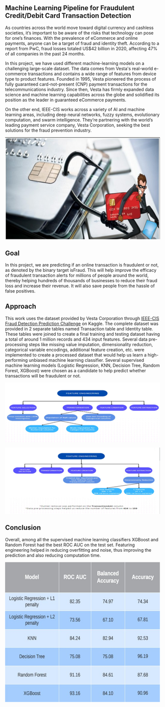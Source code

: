 ## Machine Learning Pipeline for Fraudulent Credit/Debit Card Transaction Detection

As countries across the world move toward digital currency and cashless societies, it’s important to be aware of the risks that technology can pose for one’s finances. With the prevalence of eCommerce and online payments, anyone can be a target of fraud and identity theft. According to a report from PwC, fraud losses totaled US$42 billion in 2020, affecting 47% of all companies in the past 24 months.

In this project, we have used different machine-learning models on a challenging large-scale dataset. The data comes from Vesta's real-world e-commerce transactions and contains a wide range of features from device type to product features. Founded in 1995, Vesta pioneered the process of fully guaranteed card-not-present (CNP) payment transactions for the telecommunications industry. Since then, Vesta has firmly expanded data science and machine learning capabilities across the globe and solidified its position as the leader in guaranteed eCommerce payments.

On the other end, IEEE-CIS works across a variety of AI and machine learning areas, including deep neural networks, fuzzy systems, evolutionary computation, and swarm intelligence. They’re partnering with the world’s leading payment service company, Vesta Corporation, seeking the best solutions for the fraud prevention industry.

![](images/demo.jpg)

## Goal

In this project, we are predicting if an online transaction is fraudulent or not, as denoted by the binary target isFraud. This will help improve the efficacy of fraudulent transaction alerts for millions of people around the world, thereby helping hundreds of thousands of businesses to reduce their fraud loss and increase their revenue. It will also save people from the hassle of false positives.

## Approach

This work uses the dataset provided by Vesta Corporation through [IEEE-CIS Fraud Detection Prediction Challenge](https://www.kaggle.com/c/ieee-fraud-detection) on Kaggle. The complete dataset was provided in 2 separate tables named Transaction table and Identity table. These tables were joined to create a final training and testing dataset having a total of around 1 million records and 434 input features. Several data pre-processing steps like missing value imputation, dimensionality reduction, categorical variable encodings, additional feature creation, etc. were implemented to create a processed dataset that would help us learn a high-performing unbiased machine learning classifier. Several supervised machine learning models (Logistic Regression, KNN, Decision Tree, Random Forest, XGBoost) were chosen as a candidate to help predict whether transactions will be fraudulent or not.

![](images/approach_part1.jpg)

![](images/approach_part2.jpg)

## Conclusion

Overall, among all the supervised machine learning classifiers XGBoost and Random Forest had the best ROC AUC on the test set. Featuring engineering helped in reducing overfitting and noise, thus improving the prediction and also reducing computation time.

![](images/result.jpg)
